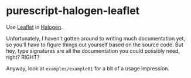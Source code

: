 # purescript-halogen-leaflet

Use [Leaflet](https://leafletjs.com/) in
[Halogen](https://github.com/slamdata/halogen/).

Unfortunately, I haven't gotten around to writing much documentation yet, so
you'll have to figure things out yourself based on the source code. But hey,
type signatures are all the documentation you could possibly need, right?
RIGHT?

Anyway, look at `examples/example01` for a bit of a usage impression.
